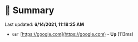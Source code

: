 # 📖 Summary
Last updated: **6/14/2021, 11:18:25 AM**

- `GET` [https://google.com](https://google.com) - **Up** (113ms)
